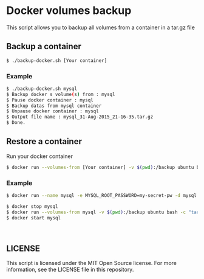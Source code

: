 # Docker volumes backup

This script allows you to backup all volumes from a container in a tar.gz file

## Backup a container

```sh
$ ./backup-docker.sh [Your container]
```

### Example

```sh
$ ./backup-docker.sh mysql
$ Backup docker s volume(s) from : mysql
$ Pause docker container : mysql
$ Backup datas from mysql container
$ Unpause docker container : mysql
$ Output file name : mysql_31-Aug-2015_21-16-35.tar.gz
$ Done.
```

## Restore a container

Run your docker container

```sh
$ docker run --volumes-from [Your container] -v $(pwd):/backup ubuntu bash -c "tar xf /backup/[Backup_file].tar.gz"
```

### Example

```sh
$ docker run --name mysql -e MYSQL_ROOT_PASSWORD=my-secret-pw -d mysql:tag
```

```sh
$ docker stop mysql
$ docker run --volumes-from mysql -v $(pwd):/backup ubuntu bash -c "tar xf /backup/mysql_31-Aug-2015_21-16-35.tar.gz"
$ docker start mysql
```

<br />

## LICENSE

This script is licensed under the MIT Open Source license. For more information, see the LICENSE file in this repository.
